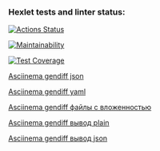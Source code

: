 ### Hexlet tests and linter status:
[![Actions Status](https://github.com/Denver1987/frontend-project-46/actions/workflows/hexlet-check.yml/badge.svg)](https://github.com/Denver1987/frontend-project-46/actions)

[![Maintainability](https://api.codeclimate.com/v1/badges/1a90c7c9a4555eaa3db2/maintainability)](https://codeclimate.com/github/Denver1987/frontend-project-46/maintainability)

[![Test Coverage](https://api.codeclimate.com/v1/badges/1a90c7c9a4555eaa3db2/test_coverage)](https://codeclimate.com/github/Denver1987/frontend-project-46/test_coverage)

[Asciinema gendiff json](https://asciinema.org/a/jrWIsSfRIUPkSjyeDLaE14Fyv)

[Asciinema gendiff yaml](https://asciinema.org/a/Vt2beZZTf5QhaZNHlJzntMiLj)

[Asciinema gendiff файлы с вложенностью](https://asciinema.org/a/sGZwsSGdqJkeBOfyu8U5coKzn)

[Asciinema gendiff вывод plain](https://asciinema.org/a/25OjROoh4LwhpzT5GaxfDyenn)

[Asciinema gendiff вывод json](https://asciinema.org/a/c6l9tAHSbd2muGi2Lq9Ivrei2)
